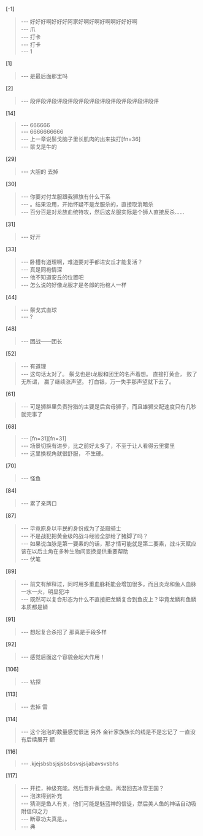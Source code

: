 
[-1] 
>--- 好好好啊好好好阿家好啊好啊好啊啊好好好啊<br>
>--- 爪<br>
>--- 打卡<br>
>--- 打卡<br>
>--- 1<br>

[1] 
>--- 是最后面那里吗<br>

[2] 
>--- 段评段评段评段评段评段评段评段评段评段评段评段评<br>

[14] 
>--- 666666<br>
>--- 6666666666<br>
>--- 上一章说鬃戈脑子里长肌肉的出来挨打[fn=36]<br>
>--- 鬃戈是牛的<br>

[29] 
>--- 大胆的 去掉<br>

[30] 
>--- 你要对付龙服跟我狮旗有什么干系<br>
>--- 。结果没用，开始怀疑不是龙服杀的，直接取消暗杀<br>
>--- 百分百是对龙族血统特攻，然后这龙服实际是个狮人直接反杀……<br>

[31] 
>--- 好开<br>

[33] 
>--- 卧槽有道理啊，难道要对手都进安丘才能复活？<br>
>--- 真是同袍情深<br>
>--- 他不知道安丘的位置吧<br>
>--- 怎么说的好像龙服才是冬郎的抬棺人一样<br>

[44] 
>--- 鬃戈式直球<br>
>--- ?<br>

[48] 
>--- 团战——团长<br>

[52] 
>--- 有道理<br>
>--- 这句话太对了。
鬃戈也是t龙服和团里的名声着想。
直接打黄金，
败了无所谓，  赢了继续涨声望。
打白银，万一失手那声望就下去了。<br>

[61] 
>--- 可是狮群里负责狩猎的主要是后宫母狮子，而且雄狮交配速度只有几秒就完事了<br>

[68] 
>--- [fn=31][fn=31]<br>
>--- 场景切换有进步，比之前好太多了，不至于让人看得云里雾里<br>
>--- 这里换视角就很舒服，
不生硬。<br>

[70] 
>--- 怪鱼<br>

[84] 
>--- 累了亲两口<br>

[87] 
>--- 毕竟原身以平民的身份成为了圣殿骑士<br>
>--- 不是战犯把黄金级的战斗经验全部给了猪脚了吗？<br>
>--- 如果说血脉是第一要素的的话，那才情可能就是第二要素，战斗天赋应该在以后主角在多种生物间变换提供重要帮助<br>
>--- 伏笔<br>

[89] 
>--- 前文有解释过，同时用多重血脉耗能会增加很多。而且炎龙和鱼人血脉一水一火，明显犯冲<br>
>--- 既然可以复合形态为什么不直接把龙鳞复合到鱼皮上？毕竟龙鳞和鱼鳞本质都是鳞<br>

[91] 
>--- 想起复合杀招了
那真是手段多样<br>

[92] 
>--- 感觉后面这个容貌会起大作用！<br>

[106] 
>--- 钻探<br>

[113] 
>--- 去掉 雷<br>

[114] 
>--- 这个泡泡的数量感觉很迷 另外 金针家族族长的线是不是忘记了 一直没有后续展开 额<br>

[116] 
>--- .kjejsbsbsjsjsbsbsvsjsijabavsvsbhs<br>

[117] 
>--- 开挂，神级充能。然后晋升黄金级。再潜回去冰雪王国？<br>
>--- 泡沫得到补充<br>
>--- 猜测是鱼人有关，他们可能是魅蓝神的信徒，然后美人鱼的神话自动吸附信仰之力<br>
>--- 断章功夫真是。。<br>
>--- 典<br>
